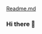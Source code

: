 [Readme.md](https://github.com/RiyaMukherjee3931/RiyaMukherjee3931/files/14340683/Readme.md)
### Hi there 👋

<!--
**RiyaMukherjee3931/RiyaMukherjee3931** is a ✨ _special_ ✨ repository because its `README.md` (this file) appears on your GitHub profile.

Here are some ideas to get you started:

- 🔭 I’m currently working on ...
- 🌱 I’m currently learning ...
- 👯 I’m looking to collaborate on ...
- 🤔 I’m looking for help with ...
- 💬 Ask me about ...
- 📫 How to reach me: ...
- 😄 Pronouns: ...
- ⚡ Fun fact: ...
-->
